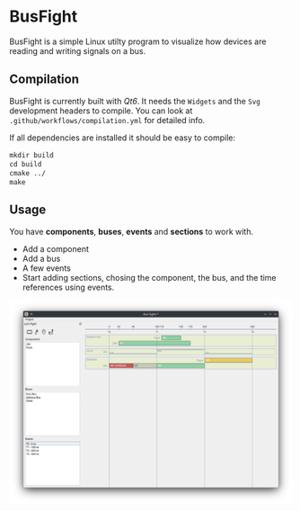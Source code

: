 # BusFight

BusFight is a simple Linux utilty program to visualize how devices are reading and writing signals on a bus.

## Compilation

BusFight is currently built with *Qt6*. It needs the `Widgets` and the `Svg` development headers to compile. You can look at `.github/workflows/compilation.yml` for detailed info.

If all dependencies are installed it should be easy to compile:
```
mkdir build
cd build
cmake ../
make
```

## Usage

You have **components**, **buses**, **events** and **sections** to work with.

- Add a component
- Add a bus
- A few events
- Start adding sections, chosing the component, the bus, and the time references using events.

![Example](assets/example.png)
